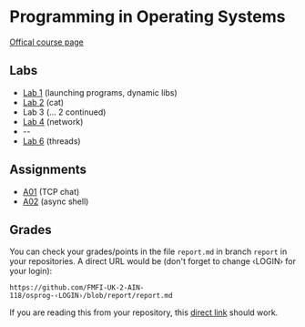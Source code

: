 Programming in Operating Systems
================================

[Offical course page](http://dai.fmph.uniba.sk/~siska/osprog/)

Labs
----

* [Lab 1](http://dai.fmph.uniba.sk/~siska/osprog/01/) (launching programs, dynamic libs)
* [Lab 2](http://dai.fmph.uniba.sk/~siska/osprog/02/) (cat)
* Lab 3 (... 2 continued)
* [Lab 4](http://dai.fmph.uniba.sk/~siska/osprog/04/) (network)
* --
* [Lab 6](http://dai.fmph.uniba.sk/~siska/osprog/06/) (threads)

Assignments
--------------------

* [A01](as01) (TCP chat)
* [A02](as02) (async shell)

Grades
-------

You can check your grades/points in the file `report.md` in branch
`report` in your repositories. A direct URL would be (don't forget
to change ‹LOGIN› for your login):

    https://github.com/FMFI-UK-2-AIN-118/osprog-‹LOGIN›/blob/report/report.md

If you are reading this from your repository, this
[direct link](../../blob/report/report.md) should work.
